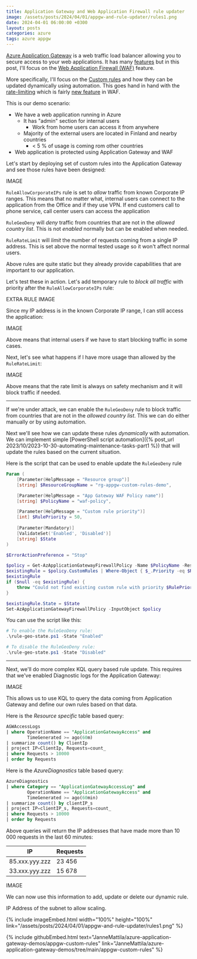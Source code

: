 ```yaml
---
title: Application Gateway and Web Application Firewall rule updater
image: /assets/posts/2024/04/01/appgw-and-rule-updater/rules1.png
date: 2024-04-01 06:00:00 +0300
layout: posts
categories: azure
tags: azure appgw
---
```

[Azure Application Gateway](https://learn.microsoft.com/en-us/azure/application-gateway/overview)
is a web traffic load balancer allowing you to secure access to your web applications.
It has many [features](https://learn.microsoft.com/en-us/azure/application-gateway/features)
but in this post, I'll focus on the
[Web Application Firewall (WAF)](https://learn.microsoft.com/en-us/azure/web-application-firewall/overview)
feature.

More specifically, I'll focus on the [Custom rules](https://learn.microsoft.com/en-us/azure/web-application-firewall/ag/custom-waf-rules-overview)
and how they can be updated dynamically using automation.
This goes hand in hand with the
[rate-limiting](https://learn.microsoft.com/en-us/azure/web-application-firewall/ag/rate-limiting-overview)
which is fairly
[new feature](https://azure.microsoft.com/en-us/updates/general-availability-ratelimit-rules-for-application-gateway-web-application-firewall/)
in WAF.

This is our demo scenario:

- We have a web application running in Azure
  - It has "admin" section for internal users
    - Work from home users can access it from anywhere
  - Majority of the external users are located in Finland and nearby countries
    - < 5 % of usage is coming rom other countries
- Web application is protected using Application Gateway and WAF

Let's start by deploying set of custom rules into the Application Gateway
and see those rules have been designed:

IMAGE

`RuleAllowCorporateIPs` rule is set to _allow_ traffic from known Corporate IP ranges.
This means that no matter what, internal users can connect to the application
from the Office and if they use VPN.
If end customers call to phone service, call center users can access the application

`RuleGeoDeny` will _deny_ traffic from countries that are not in the _allowed country list_.
This is not _enabled_ normally but can be enabled when needed.

`RuleRateLimit` will _limit_ the number of requests coming from a single IP address.
This is set above the normal tested usage so it won't affect normal users.

Above rules are quite static but they already provide capabilities that are important to our application.

Let's test these in action. Let's add temporary rule to _block all traffic_
with priority after the `RuleAllowCorporateIPs` rule:

EXTRA RULE IMAGE

Since my IP address is in the known Corporate IP range, I can still access the application:

IMAGE

Above means that internal users if we have to start blocking traffic in some cases.

Next, let's see what happens if I have more usage than allowed by the `RuleRateLimit`:

IMAGE

Above means that the rate limit is always on safety mechanism and it will block traffic if needed.

---

If we're under attack, we can enable the `RuleGeoDeny` rule to block traffic
from countries that are not in the _allowed country list_.
This we can do either manually or by using automation.

Next we'll see how we can update these rules _dynamically_ with automation.
We can implement simple
[PowerShell script automation]({% post_url 2023/10/2023-10-30-automating-maintenance-tasks-part1 %})
that will update the rules based on the current situation.

Here is the script that can be used to enable update the `RuleGeoDeny` rule

```powershell
Param (
    [Parameter(HelpMessage = "Resource group")]
    [string] $ResourceGroupName = "rg-appgw-custom-rules-demo",

    [Parameter(HelpMessage = "App Gateway WAF Policy name")]
    [string] $PolicyName = "waf-policy",

    [Parameter(HelpMessage = "Custom rule priority")]
    [int] $RulePriority = 50,
    
    [Parameter(Mandatory)]
    [ValidateSet('Enabled', 'Disabled')]
    [string] $State
)

$ErrorActionPreference = "Stop"

$policy = Get-AzApplicationGatewayFirewallPolicy -Name $PolicyName -ResourceGroupName $ResourceGroupName
$existingRule = $policy.CustomRules | Where-Object { $_.Priority -eq $RulePriority }
$existingRule
if ($null -eq $existingRule) {
    throw "Could not find existing custom rule with priority $RulePriority."
}

$existingRule.State = $State
Set-AzApplicationGatewayFirewallPolicy -InputObject $policy
```

You can use the script like this:

```powershell
# To enable the RuleGeoDeny rule:
.\rule-geo-state.ps1 -State "Enabled"

# To disable the RuleGeoDeny rule:
.\rule-geo-state.ps1 -State "Disabled"
```

---

Next, we'll do more complex KQL query based rule update.
This requires that we've enabled Diagnostic logs for the Application Gateway:

IMAGE

This allows us to use KQL to query the data coming from Application Gateway
and define our own rules based on that data.

Here is the _Resource specific_ table based query:

```sql
AGWAccessLogs 
| where OperationName == "ApplicationGatewayAccess" and
        TimeGenerated >= ago(60m)
| summarize count() by ClientIp
| project IP=ClientIp, Requests=count_
| where Requests > 10000
| order by Requests
```

Here is the _AzureDiagnostics_ table based query:

```sql
AzureDiagnostics
| where Category == "ApplicationGatewayAccessLog" and 
        OperationName == "ApplicationGatewayAccess" and
        TimeGenerated >= ago(60min)
| summarize count() by clientIP_s
| project IP=clientIP_s, Requests=count_
| where Requests > 10000
| order by Requests
```

Above queries will return the IP addresses that have made more than 10 000 requests in the last 60 minutes:

| IP             | Requests |
| -------------- | -------- |
| 85.xxx.yyy.zzz | 23 456   |
| 33.xxx.yyy.zzz | 15 678   |

IMAGE

We can now use this information to add, update or delete our dynamic rule.

IP Address of the subnet to allow scaling.

{% include imageEmbed.html width="100%" height="100%" link="/assets/posts/2024/04/01/appgw-and-rule-updater/rules1.png" %}

{% include githubEmbed.html text="JanneMattila/azure-application-gateway-demos/appgw-custom-rules" link="JanneMattila/azure-application-gateway-demos/tree/main/appgw-custom-rules" %}
